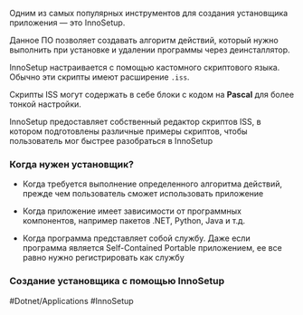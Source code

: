Одним из самых популярных инструментов для создания установщика приложения — это InnoSetup.

Данное ПО позволяет создавать алгоритм действий, который нужно выполнить при установке и удалении программы через деинсталлятор.

InnoSetup настраивается с помощью кастомного скриптового языка. Обычно эти скрипты имеют расширение `.iss`.

Скрипты ISS могут содержать в себе блоки с кодом на **Pascal** для более тонкой настройки.

InnoSetup предоставляет собственный редактор скриптов ISS, в котором подготовлены различные примеры скриптов, чтобы пользователь мог быстрее разобраться в InnoSetup

### Когда нужен установщик?

- Когда требуется выполнение определенного алгоритма действий, прежде чем пользователь сможет использовать приложение

- Когда приложение имеет зависимости от программных компонентов, например пакетов .NET, Python, Java и т.д.

- Когда программа представляет собой службу. Даже если программа является Self-Contained Portable приложением, ее все равно нужно регистрировать как службу

### Создание установщика с помощью InnoSetup



#Dotnet/Applications #InnoSetup